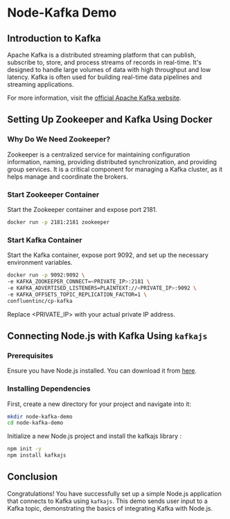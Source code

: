 # Node-Kafka Demo

## Introduction to Kafka

Apache Kafka is a distributed streaming platform that can publish, subscribe to, store, and process streams of records in real-time. It's designed to handle large volumes of data with high throughput and low latency. Kafka is often used for building real-time data pipelines and streaming applications.

For more information, visit the [official Apache Kafka website](https://kafka.apache.org/).

## Setting Up Zookeeper and Kafka Using Docker

### Why Do We Need Zookeeper?

Zookeeper is a centralized service for maintaining configuration information, naming, providing distributed synchronization, and providing group services. It is a critical component for managing a Kafka cluster, as it helps manage and coordinate the brokers.

### Start Zookeeper Container

Start the Zookeeper container and expose port 2181.

```sh
docker run -p 2181:2181 zookeeper
```

### Start Kafka Container

Start the Kafka container, expose port 9092, and set up the necessary environment variables.

```sh
docker run -p 9092:9092 \
-e KAFKA_ZOOKEEPER_CONNECT=<PRIVATE_IP>:2181 \
-e KAFKA_ADVERTISED_LISTENERS=PLAINTEXT://<PRIVATE_IP>:9092 \
-e KAFKA_OFFSETS_TOPIC_REPLICATION_FACTOR=1 \
confluentinc/cp-kafka
```

Replace <PRIVATE_IP> with your actual private IP address.

## Connecting Node.js with Kafka Using `kafkajs`

### Prerequisites

Ensure you have Node.js installed. You can download it from [here](https://nodejs.org/).

### Installing Dependencies

First, create a new directory for your project and navigate into it:

```sh
mkdir node-kafka-demo
cd node-kafka-demo
```

Initialize a new Node.js project and install the kafkajs library :

```sh
npm init -y
npm install kafkajs
```

## Conclusion

Congratulations! You have successfully set up a simple Node.js application that connects to Kafka using `kafkajs`. This demo sends user input to a Kafka topic, demonstrating the basics of integrating Kafka with Node.js.
